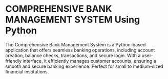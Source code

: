 # COMPREHENSIVE BANK MANAGEMENT SYSTEM Using Python
 The Comprehensive Bank Management System is a Python-based application that offers seamless banking operations, including account creation, balance checks, transactions, and secure login. With a user-friendly interface, it efficiently manages customer accounts, ensuring a smooth and secure banking experience. Perfect for small to medium-sized financial institutions.
